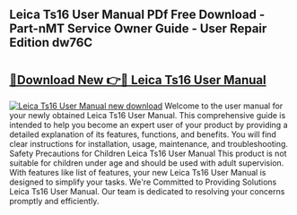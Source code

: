 ## Leica Ts16 User Manual PDf Free Download - Part-nMT Service Owner Guide - User Repair Edition dw76C

# <h2><a href="http://cf27857.oget.top/?id=Leica+Ts16+User+Manual">🔗Download New 👉🔴 Leica Ts16 User Manual</a></h2>

[![Leica Ts16 User Manual new download](https://i.imgur.com/5g1atiW.png)](http://cf27857.oget.top/?id=Leica+Ts16+User+Manual)
Welcome to the user manual for your newly obtained Leica Ts16 User Manual. This comprehensive guide is intended to help you become an expert user of your product by providing a detailed explanation of its features, functions, and benefits. You will find clear instructions for installation, usage, maintenance, and troubleshooting. Safety Precautions for Children Leica Ts16 User Manual This product is not suitable for children under age and should be used with adult supervision. With features like list of features, your new Leica Ts16 User Manual is designed to simplify your tasks. We're Committed to Providing Solutions Leica Ts16 User Manual. Our team is dedicated to resolving your concerns promptly and efficiently.
